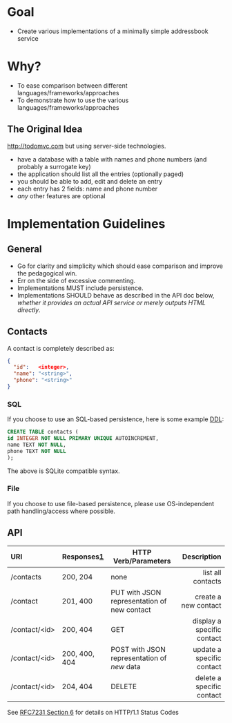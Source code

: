 # Goal

* Create various implementations of a minimally simple addressbook service

# Why?

* To ease comparison between different languages/frameworks/approaches
* To demonstrate how to use the various languages/frameworks/approaches

## The Original Idea

http://todomvc.com but using server-side technologies.

* have a database with a table with names and phone numbers (and probably a surrogate key)
* the application should list all the entries (optionally paged)
* you should be able to add, edit and delete an entry
* each entry has 2 fields: name and phone number
* *any* other features are optional


# Implementation Guidelines

## General

* Go for clarity and simplicity which should ease comparison and improve the pedagogical win.
* Err on the side of excessive commenting.
* Implementations MUST include persistence.
* Implementations SHOULD behave as described in the API doc below, *whether it provides an actual API service or merely outputs HTML directly*.

## Contacts

A contact is completely described as:

```json
{
  "id":   <integer>,
  "name": "<string>",
  "phone": "<string>"
}
```

### SQL

If you choose to use an SQL-based persistence, here is some example [DDL]:

```sql
CREATE TABLE contacts (
id INTEGER NOT NULL PRIMARY UNIQUE AUTOINCREMENT,
name TEXT NOT NULL,
phone TEXT NOT NULL
);
```

The above is SQLite compatible syntax.

### File

If you choose to use file-based persistence, please use OS-independent path handling/access where possible.

## API

|        URI        | Responses[1]  |   HTTP Verb/Parameters                        |        Description                  |
|:------------------|---------------|-----------------------------------------------|------------------------------------:|
| /contacts         | 200, 204      | none                                          | list all contacts                   |
| /contact          | 201, 400      | PUT with JSON representation of new contact   | create a new contact                |
| /contact/\<id>    | 200, 404      | GET                                           | display a specific contact          |
| /contact/\<id>    | 200, 400, 404 | POST with JSON representation of *new* data   | update a specific contact           |
| /contact/\<id>    | 204, 404      | DELETE                                        | delete a specific contact           |

See [RFC7231 Section 6][1] for details on HTTP/1.1 Status Codes

[1]: https://tools.ietf.org/html/rfc7231#section-6
[DDL]: https://en.wikipedia.org/wiki/Data_definition_language

